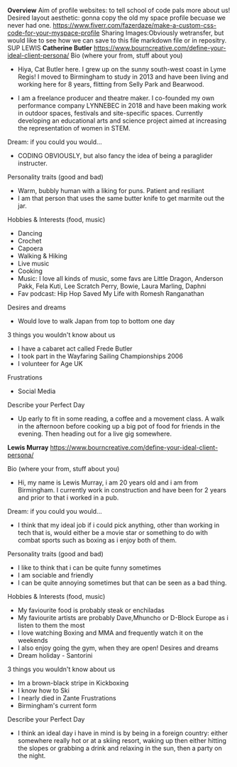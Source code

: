 **Overview**
Aim of profile websites: to tell school of code pals more about us!
Desired layout aesthetic: gonna copy the old my space profile becuase we never had one. 
https://www.fiverr.com/fazerdaze/make-a-custom-css-code-for-your-myspace-profile
Sharing Images:Obviously wetransfer, but would like to see how we can save to this file markdown file or in repositry. 
SUP LEWIS
**Catherine Butler** 
https://www.bourncreative.com/define-your-ideal-client-persona/
Bio (where your from, stuff about you)

* Hiya, Cat Butler here. I grew up on the sunny south-west coast in Lyme Regis! I moved to Birmingham to study in 2013 and have been living and working here for 8 years, flitting from Selly Park and Bearwood. 

* I am a freelance producer and theatre maker. I co-founded my own performance company LYNNEBEC in 2018 and have been making work in outdoor spaces, festivals and site-specific spaces. Currently developing an educational arts and science project aimed at increasing the representation of women in STEM. 

Dream: if you could you would... 
* CODING OBVIOUSLY, but also fancy the idea of being a paraglider instructer.

Personality traits (good and bad)
* Warm, bubbly human with a liking for puns. Patient and resiliant 
* I am that person that uses the same butter knife to get marmite out the jar. 

Hobbies & Interests (food, music)
* Dancing
* Crochet 
* Capoera 
* Walking & Hiking 
* Live music 
* Cooking 
* Music: I love all kinds of music, some favs are Little Dragon, Anderson Pakk, Fela Kuti, Lee Scratch Perry, Bowie, Laura Marling, Daphni 
* Fav podcast: Hip Hop Saved My Life with Romesh Ranganathan 

Desires and dreams
* Would love to walk Japan from top to bottom one day 

3 things you wouldn't know about us
* I have a cabaret act called Frede Butler 
* I took part in the Wayfaring Sailing Championships 2006
* I volunteer for Age UK

Frustrations
* Social Media 

Describe your Perfect Day 
* Up early to fit in some reading, a coffee and a movement class. A walk in the afternoon before cooking up a big pot of food for friends in the evening. Then heading out for a live gig somewhere. 


**Lewis Murray** 
https://www.bourncreative.com/define-your-ideal-client-persona/

Bio (where your from, stuff about you)
* Hi, my name is Lewis Murray, i am 20 years old and i am from Birmingham. I currently work in construction and have been for 2 years and prior to that i worked in a pub.

Dream: if you could you would... 
* I think that my ideal job if i could pick anything, other than working in tech that is, would either be a movie star or something to do with combat sports such as boxing as i enjoy both of them.

Personality traits (good and bad)
* I like to think that i can be quite funny sometimes
* I am sociable and friendly
* I can be quite annoying sometimes but that can be seen as a bad thing.

Hobbies & Interests (food, music)
* My faviourite food is probably steak or enchiladas
* My faviourite artists are probably Dave,Mhuncho or D-Block Europe as i listen to them the most
* I love watching Boxing and MMA and frequently watch it on the weekends
* I also enjoy going the gym, when they are open!
Desires and dreams
* Dream holiday - Santorini

3 things you wouldn't know about us
* Im a brown-black stripe in Kickboxing
* I know how to Ski
* I nearly died in Zante
Frustrations
* Birmingham's current form

Describe your Perfect Day 
* I think an ideal day i have in mind is by being in a foreign country: either somewhere really hot or at a skiing resort, waking up then either hitting the slopes or grabbing a drink and relaxing in the sun, then a party on the night.
